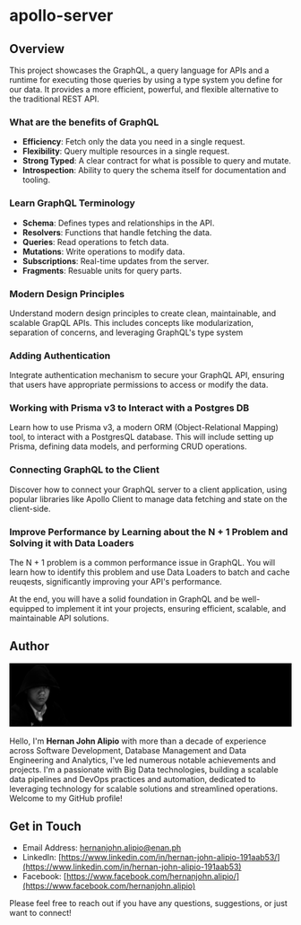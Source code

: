 # apollo-server

## Overview
This project showcases the GraphQL, a query language for APIs and a runtime for executing those queries by using a type system you define for our data. It provides a more efficient, powerful, and flexible alternative to the traditional REST API.

### What are the benefits of GraphQL

- <b>Efficiency</b>: Fetch only the data you need in a single request.
- <b>Flexibility</b>: Query multiple resources in a single request.
- <b>Strong Typed</b>: A clear contract for what is possible to query and mutate.
- <b>Introspection</b>: Ability to query the schema itself for documentation and tooling.

### Learn GraphQL Terminology
- <b>Schema</b>: Defines types and relationships in the API.
- <b>Resolvers</b>: Functions that handle fetching the data.
- <b>Queries</b>: Read operations to fetch data.
- <b>Mutations</b>: Write operations to modify data.
- <b>Subscriptions</b>: Real-time updates from the server.
- <b>Fragments</b>: Resuable units for query parts.

### Modern Design Principles

Understand modern design principles to create clean, maintainable, and scalable GrapQL APIs. This includes concepts like modularization, separation of concerns, and leveraging GraphQL's type system

### Adding Authentication

Integrate authentication mechanism to secure your GraphQL API, ensuring that users have appropriate permissions to access or modify the data.

### Working with Prisma v3 to Interact with a Postgres DB

Learn how to use Prisma v3, a modern ORM (Object-Relational Mapping) tool, to interact with a PostgresQL database. This will include setting up Prisma, defining data models, and performing CRUD operations.

### Connecting GraphQL to the Client

Discover how to connect your GraphQL server to a client application, using popular libraries like Apollo Client to manage data fetching and state on the client-side.

### Improve Performance by Learning about the N + 1 Problem and Solving it with Data Loaders

The N + 1 problem is a common performance issue in GraphQL. You will learn how to identify this problem and use Data Loaders to batch and cache reuqests, significantly improving your API's performance.

At the end, you will have a solid foundation in GraphQL and be well-equipped to implement it int your projects, ensuring efficient, scalable, and maintainable API solutions.

## Author

![Image Name](./profile.png)

Hello, I'm <b>Hernan John Alipio</b> with more than a decade of experience across Software Development, Database Management and Data Engineering and Analytics, I've led numerous notable achievements and projects. I'm a passionate with Big Data technologies, building a scalable data pipelines and DevOps practices and automation, dedicated to leveraging technology for scalable solutions and streamlined operations. Welcome to my GitHub profile!


## Get in Touch

- Email Address: [hernanjohn.alipio@enan.ph](mailto:hernanjohn.alipio@enan.ph)
- LinkedIn: [https://www.linkedin.com/in/hernan-john-alipio-191aab53/](https://www.linkedin.com/in/hernan-john-alipio-191aab53)
- Facebook: [https://www.facebook.com/hernanjohn.alipio/](https://www.facebook.com/hernanjohn.alipio)

Please feel free to reach out if you have any questions, suggestions, or just want to connect!